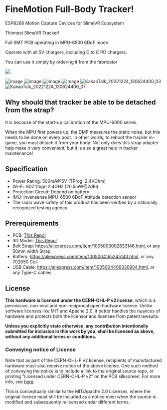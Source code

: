 # FineMotion Full-Body Tracker!
ESP8266 Motion Capture Devices for SlimeVR Ecosystem

Thinnest SlimeVR Tracker!

Full SMT PCB operating in MPU-6500 6DoF mode

Operate with all 5V chargers, including C to C PD chargers.

You can use it simply by ordering it from the fabricator

![.](https://media.discordapp.net/attachments/1035468061580460032/1035468374693662740/unknown.png)
<!--![FBT_Round_2022-Feb-21_12-32-22AM-000_CustomizedView14755583882_png - 복사본](https://user-images.githubusercontent.com/15166740/161261406-e853b4be-313f-4721-82e6-cb6b48a9e55c.png)
![KakaoTalk_20220223_222725417_01](https://user-images.githubusercontent.com/15166740/161364606-c8e09892-575d-4725-931e-a6b7f6b5f61f.jpg)
![KakaoTalk_20220223_222725417](https://user-images.githubusercontent.com/15166740/161364617-89621510-34f0-4919-be8a-b33350d9140c.jpg)
![image](https://user-images.githubusercontent.com/15166740/161454675-0740d4ca-4264-4b6e-8f56-9f29aa31817a.png)
![image](https://user-images.githubusercontent.com/15166740/161454916-a54c4693-e9c1-454c-85dc-dd0a7822720e.png)
![KakaoTalk_20220420_084354356_01](https://user-images.githubusercontent.com/15166740/164119670-261c3e02-e0fe-4508-9886-2ccc19d5d1fd.jpg)
![KakaoTalk_20220726_093847052](https://user-images.githubusercontent.com/15166740/180898132-acec5d8d-918e-4d9e-ad32-58ac35cc4740.png)-->
![image](https://user-images.githubusercontent.com/15166740/209420772-763fcecc-921f-4fd3-a2c7-cabfb2675628.png)
![image](https://user-images.githubusercontent.com/15166740/209420777-812ca429-9d7b-4f0d-8604-7bc034dd56ba.png)
![image](https://user-images.githubusercontent.com/15166740/209420814-63488cd2-4e08-49c9-aa34-135fa9019e34.png)
![image](https://user-images.githubusercontent.com/15166740/209420816-57d1c694-6230-49aa-a3e7-25622dffc013.png)
![KakaoTalk_20221224_130624400_03](https://user-images.githubusercontent.com/15166740/209420863-f9336a47-574b-4c65-8325-b619993901eb.jpg)
![KakaoTalk_20221224_130624400_07](https://user-images.githubusercontent.com/15166740/209420867-e5448ab0-63b1-4d20-9ddd-20a08a36494b.jpg)

## Why should that tracker be able to be detached from the strap?

It is because of the start-up calibration of the MPU-6000 series.

When the MPU first powers up, the DMP measures the static noise, but this needs to be done on every boot. In other words, to reboot the tracker in-game, you must detach it from your body. Not only does this strap adapter help make it very convenient, but it is also a great help in tracker maintenance!





## Specification

- Power Rating: 500mA@5V (TProg: 2.4KOhm)
- Wi-Fi: 802.11bgn 2.4GHz (20.5mW@2dBi)
- Protection Circuit: Depend on battery
- IMU: Invensense MPU-6500 6DoF Attitude detection sensor
- The radio wave safety of this product has been verified by a nationally recognized testing agency.

## Prerequirements

- PCB: [This Repo!](/PCBs)
- 3D Model: [This Repo!](/3D%20Models)
- Belt Strap: https://aliexpress.com/item/1005003002833146.html, or any 50mm width Strap
- Battery: https://aliexpress.com/item/1005004165245143.html, or any 702050 Cell
- USB Cable: https://aliexpress.com/item/1005004409330904.html, or any Type-C cables

## License
**This hardware is licensed under the CERN-OHL-P v2 license**, which is a permissive,
non-viral and non-reciprocal open hardware license. Unlike software licenses like
MIT and Apache 2.0, it better handles the nuances of hardware and protects both
the licensor and licensee from patent lawsuits.

**Unless you explicitly state otherwise, any contribution intentionally submitted
for inclusion in this work by you, shall be licensed as above, without any
additional terms or conditions.**

### Conveying notice of License
Note that as part of the CERN-OHL-P v2 license, recipients of manufactured
hardware must also receive notice of the above license. One such
method of conveying the notice is to include a link to the original source repo,
or printing "Licensed under CERN-OHL-P v2" on the PCB silkscreen. For more info,
see [here](https://ohwr.org/project/cernohl/wikis/Documents/CERN-OHL-version-2).

This is conceptually similar to the MIT/Apache 2.0 Licenses, where the original
license must still be included as a notice even when the source is modified and
subsequently relicensed under different terms.

